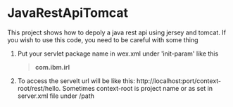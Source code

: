 # JavaRestApiTomcat
This project shows how to depoly a java rest api using jersey and tomcat.
If you wish to use this code, you need to be careful with some thing
1. Put your servlet package name in wex.xml under 'init-param' like this
    >**<param-value>com.ibm.irl</param-value>**
2. To access the servelt url will be like this: http://localhost:port/context-root/rest/hello. Sometimes context-root is project name or as set in server.xml file under /path

